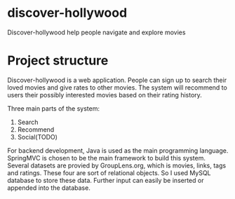 # discover-hollywood
Discover-hollywood help people navigate and explore movies

# Project structure
Discover-hollywood is a web application.  People can sign up to search their loved movies and give rates to other movies. The system will recommend to users their possibly interested movies based on their rating history.

Three main parts of the system:
1.  Search
2.  Recommend
3.  Social(TODO)

For backend development, Java is used as the main programming language.  SpringMVC is chosen to be the main framework to build this system.  Several datasets are provied by GroupLens.org, which is movies, links, tags and ratings.  These four are sort of relational objects.  So I used MySQL database to store these data.  Further input can easily be inserted or appended into the database.
